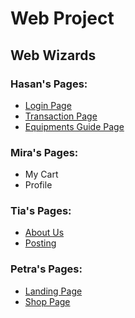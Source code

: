 # Web Project

## Web Wizards

### Hasan's Pages:
- [Login Page](https://github.com/sprinklepancake/webprj/blob/main/hasan/login.html)
- [Transaction Page](https://github.com/sprinklepancake/webprj/blob/main/hasan/transaction.html)
- [Equipments Guide Page](https://github.com/sprinklepancake/webprj/blob/main/hasan/equipment-guide.html)

### Mira's Pages:
- My Cart
- Profile

### Tia's Pages:
- [About Us](https://github.com/sprinklepancake/webprj/blob/main/tia/aboutus.html)
- [Posting](https://github.com/sprinklepancake/webprj/blob/main/tia/posting.html)

### Petra's Pages:
- [Landing Page](https://github.com/sprinklepancake/webprj/blob/main/petra/landing.html)
- [Shop Page](https://github.com/sprinklepancake/webprj/blob/main/petra/shop.html)